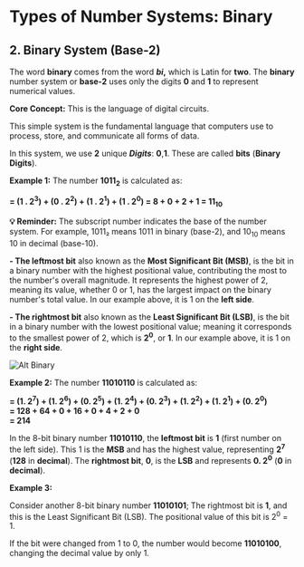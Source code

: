 # Types of Number Systems: Binary

## 2. Binary System (Base-2)

The word **binary** comes from the word **_bi_,** which is Latin for **two**. The **binary** number system or **base-2** uses only the digits **0** and **1** to represent numerical values. 

<div class="steps">

**Core Concept:** This is the language of digital circuits.

</div>

This simple system is the fundamental language that computers use to process, store, and communicate all forms of data.

In this system, we use **2** unique **_Digits_**: **0**,**1**. These are called **bits** (**Binary Digits**).

**Example 1:** The number **1011<sub>2</sub>** is calculated as:

<div class="steps">

**= (1 . 2<sup>3</sup>) + (0 . 2<sup>2</sup>) + (1 . 2<sup>1</sup>) + (1 . 2<sup>0</sup>) = 8 + 0 + 2 + 1 = 11<sub>10</sub>**

</div>

<div class="note">
    <strong>💡 Reminder:</strong> The subscript number indicates the base of the number system. For example, 1011₂ means 1011 in binary (base-2), and 10<sub>10</sub> means 10 in decimal (base-10).
</div>

**- The leftmost bit** also known as the **Most Significant Bit (MSB)**, is the bit in a binary number with the highest positional value, contributing the most to the number's overall magnitude. It represents the highest power of 2, meaning its value, whether 0 or 1, has the largest impact on the binary number's total value. In our example above, it is 1 on the **left side**. 

**- The rightmost bit** also known as the **Least Significant Bit (LSB)**, is the bit in a binary number with the lowest positional value; meaning it corresponds to the smallest power of 2, which is **2<sup>0</sup>**, or **1**. In our example above, it is 1 on the **right side**.

![Alt Binary]( /images/binary.png "Binary System")


**Example 2:** The number **11010110** is calculated as:

<div class="steps">

**= (1. 2<sup>7</sup>) + (1. 2<sup>6</sup>) + (0. 2<sup>5</sup>) + (1. 2<sup>4</sup>) + (0. 2<sup>3</sup>) + (1. 2<sup>2</sup>) + (1. 2<sup>1</sup>) + (0. 2<sup>0</sup>) <br>= 128 + 64 + 0 + 16 + 0 + 4 + 2 + 0 <br>= 214**

</div>

In the 8-bit binary number **11010110**, the **leftmost bit** is **1** (first number on the left side). This 1 is the **MSB** and has the highest value, representing **2<sup>7</sup>** (**128** in **decimal**). The **rightmost bit**, **0**, is the **LSB** and represents **0. 2<sup>0</sup>** (**0** in **decimal**).

**Example 3:**

<div class="steps">

Consider another 8-bit binary number **11010101**; The rightmost bit is **1**, and this is the Least Significant Bit (LSB). The positional value of this bit is 2<sup>0</sup> = 1.

</div>

If the bit were changed from 1 to 0, the number would become **11010100**, changing the decimal value by only 1.